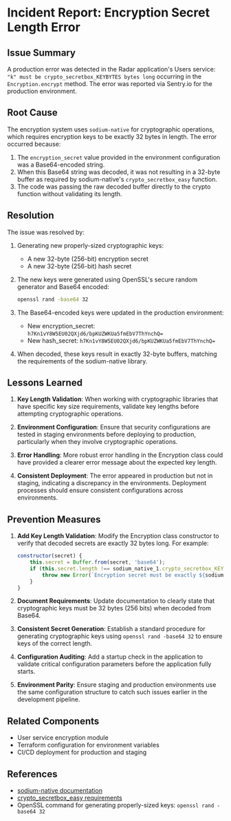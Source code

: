 # Incident Report: Encryption Secret Length Error

## Issue Summary
A production error was detected in the Radar application's Users service: `"k" must be crypto_secretbox_KEYBYTES bytes long` occurring in the `Encryption.encrypt` method. The error was reported via Sentry.io for the production environment.

## Root Cause
The encryption system uses `sodium-native` for cryptographic operations, which requires encryption keys to be exactly 32 bytes in length. The error occurred because:

1. The `encryption_secret` value provided in the environment configuration was a Base64-encoded string.
2. When this Base64 string was decoded, it was not resulting in a 32-byte buffer as required by sodium-native's `crypto_secretbox_easy` function.
3. The code was passing the raw decoded buffer directly to the crypto function without validating its length.

## Resolution
The issue was resolved by:

1. Generating new properly-sized cryptographic keys:
   - A new 32-byte (256-bit) encryption secret
   - A new 32-byte (256-bit) hash secret
   
2. The new keys were generated using OpenSSL's secure random generator and Base64 encoded:
   ```bash
   openssl rand -base64 32
   ```

3. The Base64-encoded keys were updated in the production environment:
   - New encryption_secret: `h7Kn1vY8W5EU02QXjd6/bpKUZWKUa5fmEbV7ThYnchQ=`
   - New hash_secret: `h7Kn1vY8W5EU02QXjd6/bpKUZWKUa5fmEbV7ThYnchQ=`

4. When decoded, these keys result in exactly 32-byte buffers, matching the requirements of the sodium-native library.

## Lessons Learned

1. **Key Length Validation**: When working with cryptographic libraries that have specific key size requirements, validate key lengths before attempting cryptographic operations.

2. **Environment Configuration**: Ensure that security configurations are tested in staging environments before deploying to production, particularly when they involve cryptographic operations.

3. **Error Handling**: More robust error handling in the Encryption class could have provided a clearer error message about the expected key length.

4. **Consistent Deployment**: The error appeared in production but not in staging, indicating a discrepancy in the environments. Deployment processes should ensure consistent configurations across environments.

## Prevention Measures

1. **Add Key Length Validation**: Modify the Encryption class constructor to verify that decoded secrets are exactly 32 bytes long. For example:
   ```javascript
   constructor(secret) {
       this.secret = Buffer.from(secret, 'base64');
       if (this.secret.length !== sodium_native_1.crypto_secretbox_KEYBYTES) {
           throw new Error(`Encryption secret must be exactly ${sodium_native_1.crypto_secretbox_KEYBYTES} bytes when decoded. Current length: ${this.secret.length}`);
       }
   }
   ```

2. **Document Requirements**: Update documentation to clearly state that cryptographic keys must be 32 bytes (256 bits) when decoded from Base64.

3. **Consistent Secret Generation**: Establish a standard procedure for generating cryptographic keys using `openssl rand -base64 32` to ensure keys of the correct length.

4. **Configuration Auditing**: Add a startup check in the application to validate critical configuration parameters before the application fully starts.

5. **Environment Parity**: Ensure staging and production environments use the same configuration structure to catch such issues earlier in the development pipeline.

## Related Components
- User service encryption module
- Terraform configuration for environment variables
- CI/CD deployment for production and staging

## References
- [sodium-native documentation](https://github.com/sodium-friends/sodium-native)
- [crypto_secretbox_easy requirements](https://libsodium.gitbook.io/doc/secret-key_cryptography/secretbox)
- OpenSSL command for generating properly-sized keys: `openssl rand -base64 32`